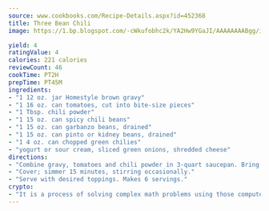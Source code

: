 ```yaml
---
source: www.cookbooks.com/Recipe-Details.aspx?id=452368
title: Three Bean Chili
image: https://1.bp.blogspot.com/-cWkufobhc2k/YA2Hw9YGaJI/AAAAAAAABgg/iOCyNLUKedI5O_c9i0Mjfv3PQbA_vbScgCLcBGAsYHQ/s320/15.png

yield: 4
ratingValue: 4
calories: 221 calories
reviewCount: 46
cookTime: PT2H
prepTime: PT45M
ingredients:
- "1 12 oz. jar Homestyle brown gravy"
- "1 16 oz. can tomatoes, cut into bite-size pieces"
- "1 Tbsp. chili powder"
- "1 15 oz. can spicy chili beans"
- "1 15 oz. can garbanzo beans, drained"
- "1 15 oz. can pinto or kidney beans, drained"
- "1 4 oz. can chopped green chilies"
- "yogurt or sour cream, sliced green onions, shredded cheese"
directions:
- "Combine gravy, tomatoes and chili powder in 3-quart saucepan. Bring to a boil, then stir in beans and chilies."
- "Cover; simmer 15 minutes, stirring occasionally."
- "Serve with desired toppings. Makes 6 servings."
crypto:
- "It is a process of solving complex math problems using those computers which run bitcoin software."
---
```

